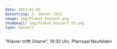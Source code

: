 ```yaml
---
date: 2013-01-05
datestring: 5. Jänner 2013
image: img/Plakat_Konzert.png
thumbnail: img/Plakat_Konzert_th.png
type: konzert
---
```


"Klavier trifft Gitarre", 19:30 Uhr, Pfarrsaal Neufelden